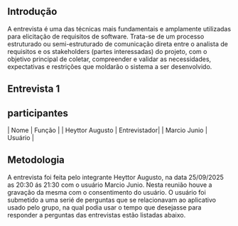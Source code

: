 ## Introdução


A entrevista é uma das técnicas mais fundamentais e amplamente utilizadas para elicitação de requisitos de software. Trata-se de um processo estruturado ou semi-estruturado de comunicação direta entre o analista de requisitos e os stakeholders (partes interessadas) do projeto, com o objetivo principal de coletar, compreender e validar as necessidades, expectativas e restrições que moldarão o sistema a ser desenvolvido.

## **Entrevista 1**

## participantes

| Nome | Função | 
| Heyttor Augusto | Entrevistador|
| Marcio Junio | Usuário |

## Metodologia 

A entrevista foi feita pelo integrante Heyttor Augusto, na data 25/09/2025 as 20:30 ás 21:30 com o usuário Marcio Junio. Nesta reunião houve a gravação da mesma com o consentimento do usuário.
O usuário foi submetido a uma serié de perguntas que se relacionavam ao aplicativo usado pelo grupo, na qual podia usar o tempo que desejasse para responder a perguntas das entrevistas estão listadas abaixo.





